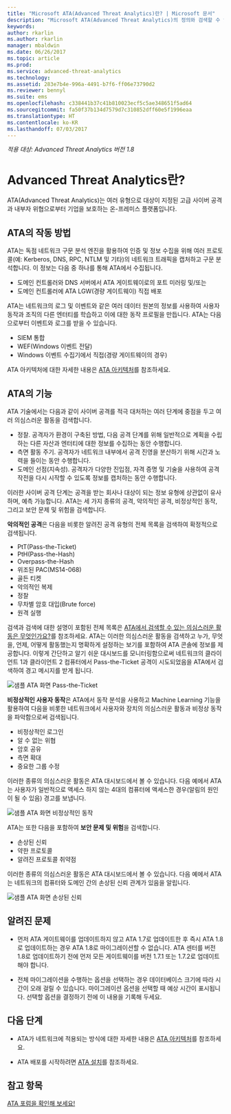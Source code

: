 ```yaml
---
title: "Microsoft ATA(Advanced Threat Analytics)란? | Microsoft 문서"
description: "Microsoft ATA(Advanced Threat Analytics)의 정의와 검색할 수 있는 의심스러운 활동의 종류를 설명합니다."
keywords: 
author: rkarlin
ms.author: rkarlin
manager: mbaldwin
ms.date: 06/26/2017
ms.topic: article
ms.prod: 
ms.service: advanced-threat-analytics
ms.technology: 
ms.assetid: 283e7b4e-996a-4491-b7f6-ff06e73790d2
ms.reviewer: bennyl
ms.suite: ems
ms.openlocfilehash: c338441b37c41b810023ecf5c5ae348651f5ad64
ms.sourcegitcommit: fa50f37b134d7579d7c310852dff60e5f1996eaa
ms.translationtype: HT
ms.contentlocale: ko-KR
ms.lasthandoff: 07/03/2017
---
```

*적용 대상: Advanced Threat Analytics 버전 1.8*


# <a name="what-is-advanced-threat-analytics"></a>Advanced Threat Analytics란?
ATA(Advanced Threat Analytics)는 여러 유형으로 대상이 지정된 고급 사이버 공격과 내부자 위협으로부터 기업을 보호하는 온-프레미스 플랫폼입니다.

## <a name="how-ata-works"></a>ATA의 작동 방법

ATA는 독점 네트워크 구문 분석 엔진을 활용하여 인증 및 정보 수집을 위해 여러 프로토콜(예: Kerberos, DNS, RPC, NTLM 및 기타)의 네트워크 트래픽을 캡처하고 구문 분석합니다. 이 정보는 다음 중 하나를 통해 ATA에서 수집됩니다.

-   도메인 컨트롤러와 DNS 서버에서 ATA 게이트웨이로의 포트 미러링 및/또는
-   도메인 컨트롤러에 ATA LGW(경량 게이트웨이) 직접 배포

ATA는 네트워크의 로그 및 이벤트와 같은 여러 데이터 원본의 정보를 사용하여 사용자 동작과 조직의 다른 엔터티를 학습하고 이에 대한 동작 프로필을 만듭니다.
ATA는 다음으로부터 이벤트와 로그를 받을 수 있습니다.

-   SIEM 통합
-   WEF(Windows 이벤트 전달)
-   Windows 이벤트 수집기에서 직접(경량 게이트웨이의 경우)


ATA 아키텍처에 대한 자세한 내용은 [ATA 아키텍처](ata-architecture.md)를 참조하세요.

## <a name="what-does-ata-do"></a>ATA의 기능

ATA 기술에서는 다음과 같이 사이버 공격를 적극 대처하는 여러 단계에 중점을 두고 여러 의심스러운 활동을 검색합니다.

-   정찰. 공격자가 환경이 구축된 방법, 다음 공격 단계를 위해 일반적으로 계획을 수립하는 다른 자산과 엔터티에 대한 정보를 수집하는 동안 수행합니다.
-   측면 활동 주기. 공격자가 네트워크 내부에서 공격 진영을 분산하기 위해 시간과 노력을 들이는 동안 수행합니다.
-   도메인 선점(지속성). 공격자가 다양한 진입점, 자격 증명 및 기술을 사용하여 공격 작전을 다시 시작할 수 있도록 정보를 캡처하는 동안 수행합니다. 

이러한 사이버 공격 단계는 공격을 받는 회사나 대상이 되는 정보 유형에 상관없이 유사하며, 예측 가능합니다.
ATA는 세 가지 종류의 공격, 악의적인 공격, 비정상적인 동작, 그리고 보안 문제 및 위험을 검색합니다.

**악의적인 공격**은 다음을 비롯한 알려진 공격 유형의 전체 목록을 검색하여 확정적으로 검색됩니다.

-   PtT(Pass-the-Ticket)
-   PtH(Pass-the-Hash)
-   Overpass-the-Hash
-   위조된 PAC(MS14-068)
-   골든 티켓
-   악의적인 복제
-   정찰
-   무차별 암호 대입(Brute force)
-   원격 실행

검색과 검색에 대한 설명이 포함된 전체 목록은 [ATA에서 검색할 수 있는 의심스러운 활동은 무엇인가요?](ata-threats.md)를 참조하세요.
ATA는 이러한 의심스러운 활동을 검색하고 누가, 무엇을, 언제, 어떻게 활동했는지 명확하게 설정하는 보기를 포함하여 ATA 콘솔에 정보를 제공합니다. 이렇게 간단하고 알기 쉬운 대시보드를 모니터링함으로써 네트워크의 클라이언트 1과 클라이언트 2 컴퓨터에서 Pass-the-Ticket 공격이 시도되었음을 ATA에서 검색하여 경고 메시지를 받게 됩니다.

 ![샘플 ATA 화면 Pass-the-Ticket](media/pass_the_ticket_sa.png)

**비정상적인 사용자 동작**은 ATA에서 동작 분석을 사용하고 Machine Learning 기능을 활용하여 다음을 비롯한 네트워크에서 사용자와 장치의 의심스러운 활동과 비정상 동작을 파악함으로써 검색됩니다.

-   비정상적인 로그인
-   알 수 없는 위협
-   암호 공유
-   측면 확대
-   중요한 그룹 수정


이러한 종류의 의심스러운 활동은 ATA 대시보드에서 볼 수 있습니다. 다음 예에서 ATA는 사용자가 일반적으로 액세스 하지 않는 4대의 컴퓨터에 액세스한 경우(알림의 원인이 될 수 있음) 경고를 보냅니다.

 ![샘플 ATA 화면 비정상적인 동작](media/abnormal-behavior-sa.png) 

ATA는 또한 다음을 포함하여 **보안 문제 및 위험**을 검색합니다.

-   손상된 신뢰
-   약한 프로토콜
-   알려진 프로토콜 취약점

이러한 종류의 의심스러운 활동은 ATA 대시보드에서 볼 수 있습니다. 다음 예에서 ATA는 네트워크의 컴퓨터와 도메인 간의 손상된 신뢰 관계가 있음을 알립니다.

  ![샘플 ATA 화면 손상된 신뢰](media/broken-trust-sa.png)


## <a name="known-issues"></a>알려진 문제

- 먼저 ATA 게이트웨이를 업데이트하지 않고 ATA 1.7로 업데이트한 후 즉시 ATA 1.8로 업데이트하는 경우 ATA 1.8로 마이그레이션할 수 없습니다. ATA 센터를 버전 1.8로 업데이트하기 전에 먼저 모든 게이트웨이를 버전 1.7.1 또는 1.7.2로 업데이트해야 합니다.

- 전체 마이그레이션을 수행하는 옵션을 선택하는 경우 데이터베이스 크기에 따라 시간이 오래 걸릴 수 있습니다. 마이그레이션 옵션을 선택할 때 예상 시간이 표시됩니다. 선택할 옵션을 결정하기 전에 이 내용을 기록해 두세요. 


## <a name="whats-next"></a>다음 단계

-   ATA가 네트워크에 적용되는 방식에 대한 자세한 내용은 [ATA 아키텍처](ata-architecture.md)를 참조하세요.

-   ATA 배포를 시작하려면 [ATA 설치](install-ata-step1.md)를 참조하세요.

## <a name="see-also"></a>참고 항목
[ATA 포럼을 확인해 보세요!](https://social.technet.microsoft.com/Forums/security/home?forum=mata)
